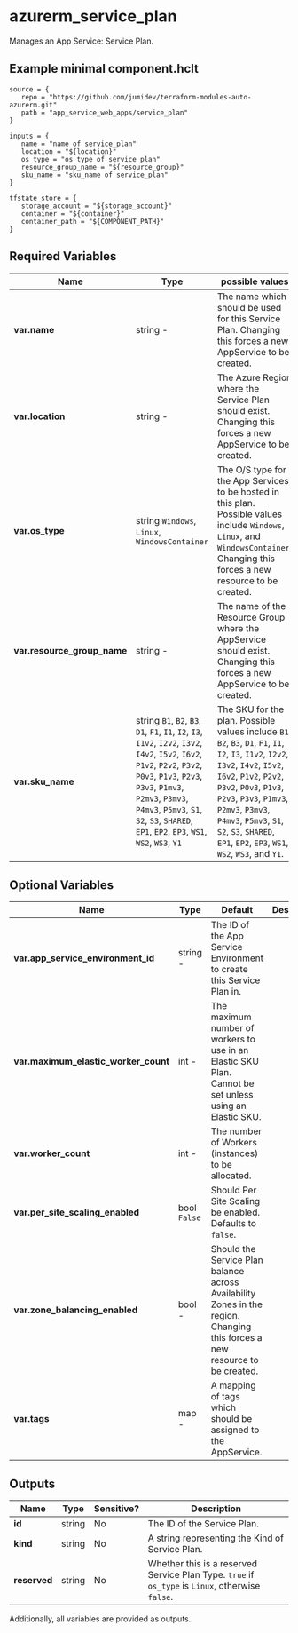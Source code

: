 # azurerm_service_plan

Manages an App Service: Service Plan.

## Example minimal component.hclt

```hcl
source = {
   repo = "https://github.com/jumidev/terraform-modules-auto-azurerm.git" 
   path = "app_service_web_apps/service_plan" 
}

inputs = {
   name = "name of service_plan" 
   location = "${location}" 
   os_type = "os_type of service_plan" 
   resource_group_name = "${resource_group}" 
   sku_name = "sku_name of service_plan" 
}

tfstate_store = {
   storage_account = "${storage_account}" 
   container = "${container}" 
   container_path = "${COMPONENT_PATH}" 
}

```

## Required Variables

| Name | Type |  possible values |  Description |
| ---- | --------- |  ----------- | ----------- |
| **var.name** | string  -  |  The name which should be used for this Service Plan. Changing this forces a new AppService to be created. | 
| **var.location** | string  -  |  The Azure Region where the Service Plan should exist. Changing this forces a new AppService to be created. | 
| **var.os_type** | string  `Windows`, `Linux`, `WindowsContainer`  |  The O/S type for the App Services to be hosted in this plan. Possible values include `Windows`, `Linux`, and `WindowsContainer`. Changing this forces a new resource to be created. | 
| **var.resource_group_name** | string  -  |  The name of the Resource Group where the AppService should exist. Changing this forces a new AppService to be created. | 
| **var.sku_name** | string  `B1`, `B2`, `B3`, `D1`, `F1`, `I1`, `I2`, `I3`, `I1v2`, `I2v2`, `I3v2`, `I4v2`, `I5v2`, `I6v2`, `P1v2`, `P2v2`, `P3v2`, `P0v3`, `P1v3`, `P2v3`, `P3v3`, `P1mv3`, `P2mv3`, `P3mv3`, `P4mv3`, `P5mv3`, `S1`, `S2`, `S3`, `SHARED`, `EP1`, `EP2`, `EP3`, `WS1`, `WS2`, `WS3`, `Y1`  |  The SKU for the plan. Possible values include `B1`, `B2`, `B3`, `D1`, `F1`, `I1`, `I2`, `I3`, `I1v2`, `I2v2`, `I3v2`, `I4v2`, `I5v2`, `I6v2`, `P1v2`, `P2v2`, `P3v2`, `P0v3`, `P1v3`, `P2v3`, `P3v3`, `P1mv3`, `P2mv3`, `P3mv3`, `P4mv3`, `P5mv3`, `S1`, `S2`, `S3`, `SHARED`, `EP1`, `EP2`, `EP3`, `WS1`, `WS2`, `WS3`, and `Y1`. | 

## Optional Variables

| Name | Type |  Default  |  Description |
| ---- | --------- |  ----------- | ----------- |
| **var.app_service_environment_id** | string  -  |  The ID of the App Service Environment to create this Service Plan in. | 
| **var.maximum_elastic_worker_count** | int  -  |  The maximum number of workers to use in an Elastic SKU Plan. Cannot be set unless using an Elastic SKU. | 
| **var.worker_count** | int  -  |  The number of Workers (instances) to be allocated. | 
| **var.per_site_scaling_enabled** | bool  `False`  |  Should Per Site Scaling be enabled. Defaults to `false`. | 
| **var.zone_balancing_enabled** | bool  -  |  Should the Service Plan balance across Availability Zones in the region. Changing this forces a new resource to be created. | 
| **var.tags** | map  -  |  A mapping of tags which should be assigned to the AppService. | 



## Outputs

| Name | Type | Sensitive? | Description |
| ---- | ---- | --------- | --------- |
| **id** | string | No  | The ID of the Service Plan. | 
| **kind** | string | No  | A string representing the Kind of Service Plan. | 
| **reserved** | string | No  | Whether this is a reserved Service Plan Type. `true` if `os_type` is `Linux`, otherwise `false`. | 

Additionally, all variables are provided as outputs.
